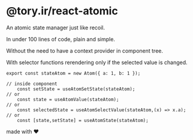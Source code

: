 # @tory.ir/react-atomic

An atomic state manager just like recoil.

In under 100 lines of code, plain and simple.

Without the need to have a context provider in component tree.

With selector functions rerendering only if the selected value is changed.

```
export const stateAtom = new Atom({ a: 1, b: 1 });

// inside component
    const setState = useAtomSetState(stateAtom);
// or
    const state = useAtomValue(stateAtom);
// or
    const selectedState = useAtomSelectValue(stateAtom,(x) => x.a);
// or
    const [state,setState] = useAtomState(stateAtom);
```

made with ❤️
